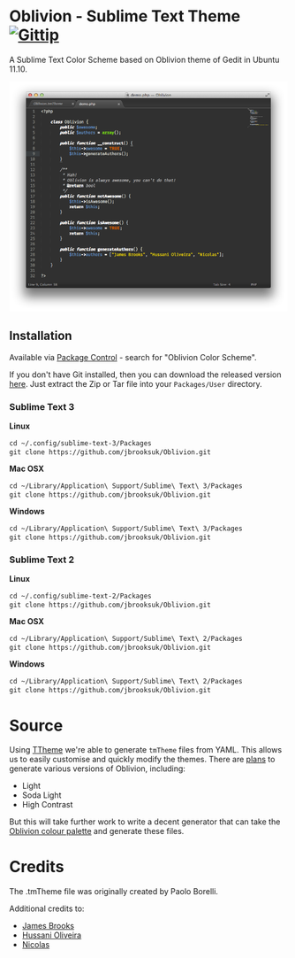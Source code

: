 # Oblivion - Sublime Text Theme [![Gittip](http://badgr.co/gittip/jbrooksuk.png)](https://www.gittip.com/jbrooksuk/)

A Sublime Text Color Scheme based on Oblivion theme of Gedit in Ubuntu 11.10.

![Oblivion](oblivion.png)

## Installation

Available via [Package Control](https://sublime.wbond.net/installation) - search for "Oblivion Color Scheme".

If you don't have Git installed, then you can download the released version [here](https://github.com/jbrooksuk/Oblivion/releases). Just extract the Zip or Tar file into your `Packages/User` directory.

### Sublime Text 3

**Linux**

	cd ~/.config/sublime-text-3/Packages
	git clone https://github.com/jbrooksuk/Oblivion.git

**Mac OSX**

	cd ~/Library/Application\ Support/Sublime\ Text\ 3/Packages
	git clone https://github.com/jbrooksuk/Oblivion.git

**Windows**

	cd ~/Library/Application\ Support/Sublime\ Text\ 3/Packages
	git clone https://github.com/jbrooksuk/Oblivion.git


### Sublime Text 2

**Linux**

	cd ~/.config/sublime-text-2/Packages
	git clone https://github.com/jbrooksuk/Oblivion.git

**Mac OSX**

	cd ~/Library/Application\ Support/Sublime\ Text\ 2/Packages
	git clone https://github.com/jbrooksuk/Oblivion.git

**Windows**

	cd ~/Library/Application\ Support/Sublime\ Text\ 2/Packages
	git clone https://github.com/jbrooksuk/Oblivion.git

# Source
Using [TTheme](http://github.com/jbrooksuk/TTheme) we're able to generate `tmTheme` files from YAML. This allows us to easily customise and quickly modify the themes. There are [plans](https://github.com/jbrooksuk/Oblivion/issues/3) to generate various versions of Oblivion, including:

- Light
- Soda Light
- High Contrast

But this will take further work to write a decent generator that can take the [Oblivion colour palette](https://github.com/jbrooksuk/Oblivion/blob/master/src/palette.yml) and generate these files.

# Credits
	
The .tmTheme file was originally created by Paolo Borelli.

Additional credits to:

- [James Brooks](http://github.com/jbrooksuk)
- [Hussani Oliveira](http://github.com/hussani)
- [Nicolas](http://github.com/tMaxx)
